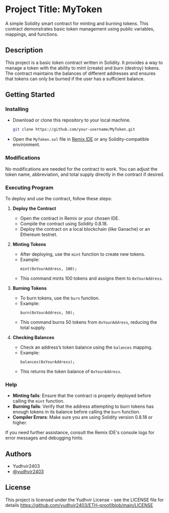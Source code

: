 # Project Title: MyToken

A simple Solidity smart contract for minting and burning tokens. This contract demonstrates basic token management using public variables, mappings, and functions.

## Description

This project is a basic token contract written in Solidity. It provides a way to manage a token with the ability to mint (create) and burn (destroy) tokens. The contract maintains the balances of different addresses and ensures that tokens can only be burned if the user has a sufficient balance.

## Getting Started

### Installing

- Download or clone this repository to your local machine.
  ```bash
  git clone https://github.com/your-username/MyToken.git
  ```
- Open the `MyToken.sol` file in [Remix IDE](https://remix.ethereum.org/) or any Solidity-compatible environment.

### Modifications

No modifications are needed for the contract to work. You can adjust the token name, abbreviation, and total supply directly in the contract if desired.

### Executing Program

To deploy and use the contract, follow these steps:

1. **Deploy the Contract**  
   - Open the contract in Remix or your chosen IDE.
   - Compile the contract using Solidity 0.8.18.
   - Deploy the contract on a local blockchain (like Ganache) or an Ethereum testnet.

2. **Minting Tokens**
   - After deploying, use the `mint` function to create new tokens.
   - Example:
     ```solidity
     mint(0xYourAddress, 100);
     ```
   - This command mints 100 tokens and assigns them to `0xYourAddress`.

3. **Burning Tokens**
   - To burn tokens, use the `burn` function.
   - Example:
     ```solidity
     burn(0xYourAddress, 50);
     ```
   - This command burns 50 tokens from `0xYourAddress`, reducing the total supply.

4. **Checking Balances**
   - Check an address’s token balance using the `balances` mapping.
   - Example:
     ```solidity
     balances(0xYourAddress);
     ```
   - This returns the token balance of `0xYourAddress`.

### Help

- **Minting fails**: Ensure that the contract is properly deployed before calling the `mint` function.
- **Burning fails**: Verify that the address attempting to burn tokens has enough tokens in its balance before calling the `burn` function.
- **Compiler Errors**: Make sure you are using Solidity version 0.8.18 or higher.

If you need further assistance, consult the Remix IDE's console logs for error messages and debugging hints.

## Authors

- Yudhvir2403
- [@yudhvir2403](https://github.com/yudhvir2403)

## License

This project is licensed under the Yudhvir License - see the LICENSE file for details
https://github.com/yudhvir2403/ETH-proof/blob/main/LICENSE
